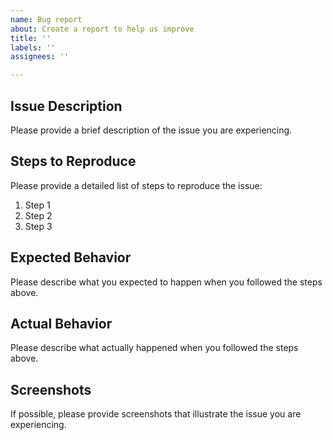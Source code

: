 ```yaml
---
name: Bug report
about: Create a report to help us improve
title: ''
labels: ''
assignees: ''

---
```


## Issue Description

Please provide a brief description of the issue you are experiencing.

## Steps to Reproduce

Please provide a detailed list of steps to reproduce the issue:

1. Step 1
2. Step 2
3. Step 3

## Expected Behavior

Please describe what you expected to happen when you followed the steps above.

## Actual Behavior

Please describe what actually happened when you followed the steps above.


## Screenshots

If possible, please provide screenshots that illustrate the issue you are experiencing.
